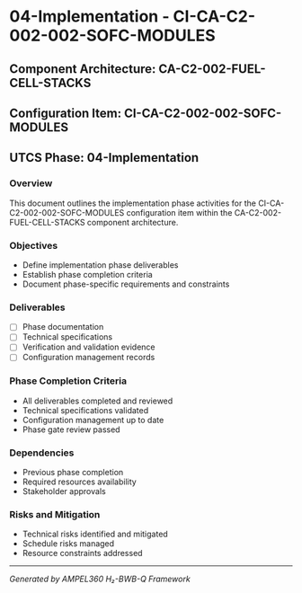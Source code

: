 # 04-Implementation - CI-CA-C2-002-002-SOFC-MODULES

## Component Architecture: CA-C2-002-FUEL-CELL-STACKS
## Configuration Item: CI-CA-C2-002-002-SOFC-MODULES
## UTCS Phase: 04-Implementation

### Overview
This document outlines the implementation phase activities for the CI-CA-C2-002-002-SOFC-MODULES configuration item within the CA-C2-002-FUEL-CELL-STACKS component architecture.

### Objectives
- Define implementation phase deliverables
- Establish phase completion criteria
- Document phase-specific requirements and constraints

### Deliverables
- [ ] Phase documentation
- [ ] Technical specifications
- [ ] Verification and validation evidence
- [ ] Configuration management records

### Phase Completion Criteria
- All deliverables completed and reviewed
- Technical specifications validated
- Configuration management up to date
- Phase gate review passed

### Dependencies
- Previous phase completion
- Required resources availability
- Stakeholder approvals

### Risks and Mitigation
- Technical risks identified and mitigated
- Schedule risks managed
- Resource constraints addressed

---
*Generated by AMPEL360 H₂-BWB-Q Framework*

